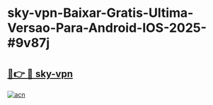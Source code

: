 # sky-vpn-Baixar-Gratis-Ultima-Versao-Para-Android-IOS-2025-#9v87j

# <h2><a href="https://ainizakaria.my?title=sky-vpn&ref=24M">🔗👉 🔴 sky-vpn</a></h2>

[![acn](https://github.com/user-attachments/assets/0f9c940e-d8b0-45ae-aac7-cd30a18b3e1c)](https://ainizakaria.my?title=sky-vpn&ref=24M)

